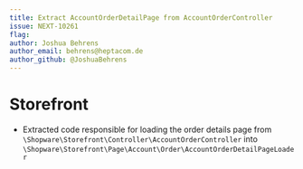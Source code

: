 ```yaml
---
title: Extract AccountOrderDetailPage from AccountOrderController 
issue: NEXT-10261
flag:
author: Joshua Behrens
author_email: behrens@heptacom.de
author_github: @JoshuaBehrens
---
```

# Storefront
* Extracted code responsible for loading the order details page from `\Shopware\Storefront\Controller\AccountOrderController` into  `\Shopware\Storefront\Page\Account\Order\AccountOrderDetailPageLoader`
